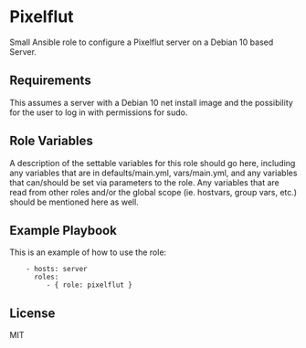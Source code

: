 # Pixelflut

Small Ansible role to configure a Pixelflut server on a Debian 10 based Server.

## Requirements

This assumes a server with a Debian 10 net install image and the possibility for the user to log in with permissions for sudo.

## Role Variables

A description of the settable variables for this role should go here, including any variables that are in defaults/main.yml, vars/main.yml, and any variables that can/should be set via parameters to the role. Any variables that are read from other roles and/or the global scope (ie. hostvars, group vars, etc.) should be mentioned here as well.

## Example Playbook

This is an example of how to use the role:
```
    - hosts: server
      roles:
         - { role: pixelflut }
```

License
-------

MIT
